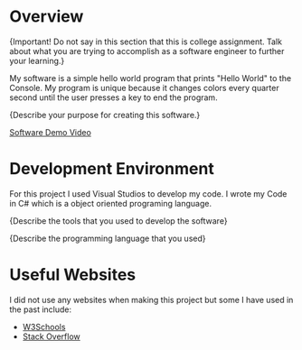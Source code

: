 # Overview

{Important!  Do not say in this section that this is college assignment.  Talk about what you are trying to accomplish as a software engineer to further your learning.}

My software is a simple hello world program that prints "Hello World" to the Console. My program is unique because it changes colors every quarter second until the user presses a key to end the program.

{Describe your purpose for creating this software.}

[Software Demo Video](http://youtube.link.goes.here)

# Development Environment

For this project I used Visual Studios to develop my code. I wrote my Code in C# which is a object oriented programing language.

{Describe the tools that you used to develop the software}

{Describe the programming language that you used}

# Useful Websites

I did not use any websites when making this project but some I have used in the past include:
* [W3Schools](https://www.w3schools.com/)
* [Stack Overflow](https://stackoverflow.com/)